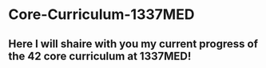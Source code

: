 # Core-Curriculum-1337MED
## Here I will shaire with you my current progress of the 42 core curriculum at 1337MED!
